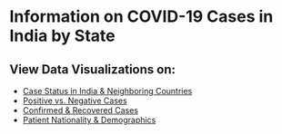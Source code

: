 # Information on COVID-19 Cases in India by State
## View Data Visualizations on:
* [Case Status in India & Neighboring Countries](https://app.powerbi.com/view?r=eyJrIjoiNzk2ODczY2YtOGM1OC00M2JkLWE2MjktYjlmZGZmZDZmZTFjIiwidCI6ImY2YjZkZDViLWYwMmYtNDQxYS05OWEwLTE2MmFjNTA2MGJkMiIsImMiOjZ9)
* [Positive vs. Negative Cases](https://app.powerbi.com/view?r=eyJrIjoiYzM4ZTVmMWMtNjNlYy00OTczLThkNDQtNjY0OWY0MDgzZjZjIiwidCI6ImY2YjZkZDViLWYwMmYtNDQxYS05OWEwLTE2MmFjNTA2MGJkMiIsImMiOjZ9)
* [Confirmed & Recovered Cases](https://app.powerbi.com/view?r=eyJrIjoiMjMxNTMzMzQtNjQxOC00Y2VlLWExM2YtZmNhYmUyYmQzNmE2IiwidCI6ImY2YjZkZDViLWYwMmYtNDQxYS05OWEwLTE2MmFjNTA2MGJkMiIsImMiOjZ9)
* [Patient Nationality & Demographics](https://app.powerbi.com/view?r=eyJrIjoiYjdjMzc4YjQtOThjMC00ZThhLTlkYWUtMTc4YTA5NGUwNTU1IiwidCI6ImY2YjZkZDViLWYwMmYtNDQxYS05OWEwLTE2MmFjNTA2MGJkMiIsImMiOjZ9)
